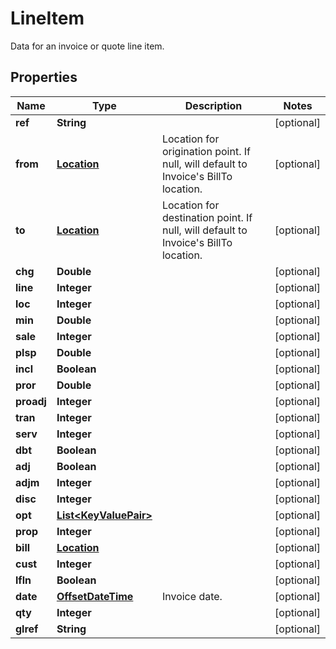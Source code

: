 

# LineItem

Data for an invoice or quote line item.
## Properties

Name | Type | Description | Notes
------------ | ------------- | ------------- | -------------
**ref** | **String** |  |  [optional]
**from** | [**Location**](Location.md) | Location for origination point. If null, will default to Invoice&#39;s BillTo location. |  [optional]
**to** | [**Location**](Location.md) | Location for destination point. If null, will default to Invoice&#39;s BillTo location. |  [optional]
**chg** | **Double** |  |  [optional]
**line** | **Integer** |  |  [optional]
**loc** | **Integer** |  |  [optional]
**min** | **Double** |  |  [optional]
**sale** | **Integer** |  |  [optional]
**plsp** | **Double** |  |  [optional]
**incl** | **Boolean** |  |  [optional]
**pror** | **Double** |  |  [optional]
**proadj** | **Integer** |  |  [optional]
**tran** | **Integer** |  |  [optional]
**serv** | **Integer** |  |  [optional]
**dbt** | **Boolean** |  |  [optional]
**adj** | **Boolean** |  |  [optional]
**adjm** | **Integer** |  |  [optional]
**disc** | **Integer** |  |  [optional]
**opt** | [**List&lt;KeyValuePair&gt;**](KeyValuePair.md) |  |  [optional]
**prop** | **Integer** |  |  [optional]
**bill** | [**Location**](Location.md) |  |  [optional]
**cust** | **Integer** |  |  [optional]
**lfln** | **Boolean** |  |  [optional]
**date** | [**OffsetDateTime**](OffsetDateTime.md) | Invoice date. |  [optional]
**qty** | **Integer** |  |  [optional]
**glref** | **String** |  |  [optional]



